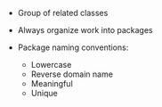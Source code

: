 - Group of related classes
- Always organize work into packages

- Package naming conventions:
	- Lowercase
	- Reverse domain name
	- Meaningful
	- Unique

